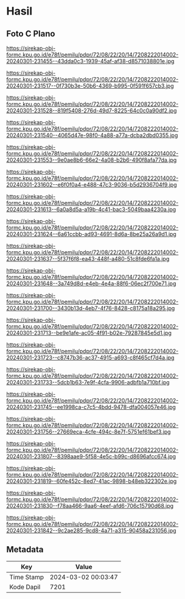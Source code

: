 # Hasil

## Foto C Plano

https://sirekap-obj-formc.kpu.go.id/e78f/pemilu/pdpr/72/08/22/20/14/7208222014002-20240301-231455--43dda0c3-1939-45af-af38-d8571038801e.jpg

https://sirekap-obj-formc.kpu.go.id/e78f/pemilu/pdpr/72/08/22/20/14/7208222014002-20240301-231517--0f730b3e-50b6-4369-b995-0f591f657cb3.jpg

https://sirekap-obj-formc.kpu.go.id/e78f/pemilu/pdpr/72/08/22/20/14/7208222014002-20240301-231528--819f5408-276d-49d7-8225-64c0c0a90df2.jpg

https://sirekap-obj-formc.kpu.go.id/e78f/pemilu/pdpr/72/08/22/20/14/7208222014002-20240301-231540--4065d47e-98f0-4a88-a77a-dcba2dbd0355.jpg

https://sirekap-obj-formc.kpu.go.id/e78f/pemilu/pdpr/72/08/22/20/14/7208222014002-20240301-231553--9e0ae8b6-66e2-4a08-b2b6-490f8afa77da.jpg

https://sirekap-obj-formc.kpu.go.id/e78f/pemilu/pdpr/72/08/22/20/14/7208222014002-20240301-231602--e6f0f0a4-e488-47c3-9036-b5d2936704f9.jpg

https://sirekap-obj-formc.kpu.go.id/e78f/pemilu/pdpr/72/08/22/20/14/7208222014002-20240301-231613--6a0a8d5a-a19b-4c41-bac3-5049baa4230a.jpg

https://sirekap-obj-formc.kpu.go.id/e78f/pemilu/pdpr/72/08/22/20/14/7208222014002-20240301-231624--6a61ccbb-ad93-4691-8d6a-8be25a26a9d1.jpg

https://sirekap-obj-formc.kpu.go.id/e78f/pemilu/pdpr/72/08/22/20/14/7208222014002-20240301-231637--5f37f6f8-ea43-448f-a480-51c8fde6fa1a.jpg

https://sirekap-obj-formc.kpu.go.id/e78f/pemilu/pdpr/72/08/22/20/14/7208222014002-20240301-231648--3a749d8d-e4eb-4e4a-88f6-06ec2f700e71.jpg

https://sirekap-obj-formc.kpu.go.id/e78f/pemilu/pdpr/72/08/22/20/14/7208222014002-20240301-231700--3430b13d-4eb7-4f76-8428-c8175a18a295.jpg

https://sirekap-obj-formc.kpu.go.id/e78f/pemilu/pdpr/72/08/22/20/14/7208222014002-20240301-231713--be9e1afe-ac05-4f91-b02e-79287845e5d1.jpg

https://sirekap-obj-formc.kpu.go.id/e78f/pemilu/pdpr/72/08/22/20/14/7208222014002-20240301-231723--c8747b36-ac37-4915-a693-c8f465cf7d4a.jpg

https://sirekap-obj-formc.kpu.go.id/e78f/pemilu/pdpr/72/08/22/20/14/7208222014002-20240301-231733--5dcb1b63-7e9f-4cfa-9906-adbfb1a710bf.jpg

https://sirekap-obj-formc.kpu.go.id/e78f/pemilu/pdpr/72/08/22/20/14/7208222014002-20240301-231745--ee1998ca-c7c5-4bdd-9478-dfa004057e46.jpg

https://sirekap-obj-formc.kpu.go.id/e78f/pemilu/pdpr/72/08/22/20/14/7208222014002-20240301-231756--27669eca-4cfe-494c-8e7f-5751ef61bef3.jpg

https://sirekap-obj-formc.kpu.go.id/e78f/pemilu/pdpr/72/08/22/20/14/7208222014002-20240301-231807--8398aae9-5f58-4e5c-b99c-d8696afcc674.jpg

https://sirekap-obj-formc.kpu.go.id/e78f/pemilu/pdpr/72/08/22/20/14/7208222014002-20240301-231819--60fe452c-8ed7-41ac-9898-b48eb322302e.jpg

https://sirekap-obj-formc.kpu.go.id/e78f/pemilu/pdpr/72/08/22/20/14/7208222014002-20240301-231830--f78aa466-9aa6-4eef-afd6-706c15790d68.jpg

https://sirekap-obj-formc.kpu.go.id/e78f/pemilu/pdpr/72/08/22/20/14/7208222014002-20240301-231842--9c2ae285-9cd8-4a71-a315-90458a231056.jpg


## Metadata

| Key        | Value               |
| ---------- | ------------------- |
| Time Stamp | 2024-03-02 00:03:47 |
| Kode Dapil | 7201                |



